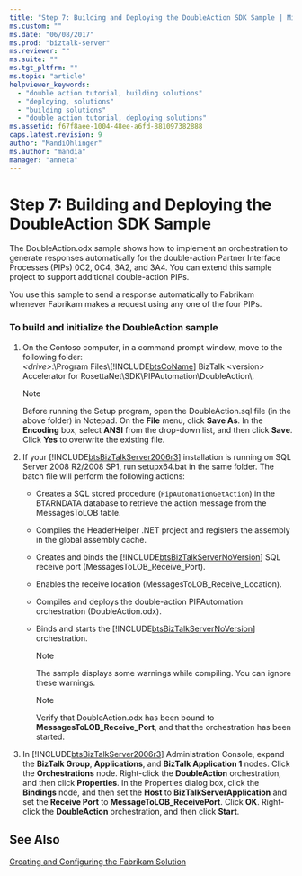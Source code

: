 ```yaml
---
title: "Step 7: Building and Deploying the DoubleAction SDK Sample | Microsoft Docs"
ms.custom: ""
ms.date: "06/08/2017"
ms.prod: "biztalk-server"
ms.reviewer: ""
ms.suite: ""
ms.tgt_pltfrm: ""
ms.topic: "article"
helpviewer_keywords: 
  - "double action tutorial, building solutions"
  - "deploying, solutions"
  - "building solutions"
  - "double action tutorial, deploying solutions"
ms.assetid: f67f8aee-1004-48ee-a6fd-881097382888
caps.latest.revision: 9
author: "MandiOhlinger"
ms.author: "mandia"
manager: "anneta"
---
```

# Step 7: Building and Deploying the DoubleAction SDK Sample
The DoubleAction.odx sample shows how to implement an orchestration to generate responses automatically for the double-action Partner Interface Processes (PIPs) 0C2, 0C4, 3A2, and 3A4. You can extend this sample project to support additional double-action PIPs.  
  
 You use this sample to send a response automatically to Fabrikam whenever Fabrikam makes a request using any one of the four PIPs.  
  
### To build and initialize the DoubleAction sample  
  
1.  On the Contoso computer, in a command prompt window, move to the following folder:   
    *\<drive>*:\Program Files\\[!INCLUDE[btsCoName](../../includes/btsconame-md.md)] BizTalk \<version> Accelerator for RosettaNet\SDK\PIPAutomation\DoubleAction\\.  
  
    > [!NOTE]
    >  Before running the Setup program, open the DoubleAction.sql file (in the above folder) in Notepad. On the **File** menu, click **Save As**. In the **Encoding** box, select **ANSI** from the drop-down list, and then click **Save**. Click **Yes** to overwrite the existing file.  
  
2.  If your [!INCLUDE[btsBizTalkServer2006r3](../../includes/btsbiztalkserver2006r3-md.md)] installation is running on SQL Server 2008 R2/2008 SP1, run setupx64.bat in the same folder. The batch file will perform the following actions:  
  
    -   Creates a SQL stored procedure (`PipAutomationGetAction`) in the BTARNDATA database to retrieve the action message from the MessagesToLOB table.  
  
    -   Compiles the HeaderHelper .NET project and registers the assembly in the global assembly cache.  
  
    -   Creates and binds the [!INCLUDE[btsBizTalkServerNoVersion](../../includes/btsbiztalkservernoversion-md.md)] SQL receive port (MessagesToLOB_Receive_Port).  
  
    -   Enables the receive location (MessagesToLOB_Receive_Location).  
  
    -   Compiles and deploys the double-action PIPAutomation orchestration (DoubleAction.odx).  
  
    -   Binds and starts the [!INCLUDE[btsBizTalkServerNoVersion](../../includes/btsbiztalkservernoversion-md.md)] orchestration.  
  
        > [!NOTE]
        >  The sample displays some warnings while compiling. You can ignore these warnings.  
  
        > [!NOTE]
        >  Verify that DoubleAction.odx has been bound to **MessagesToLOB_Receive_Port**, and that the orchestration has been started.  
  
3.  In [!INCLUDE[btsBizTalkServer2006r3](../../includes/btsbiztalkserver2006r3-md.md)] Administration Console, expand the **BizTalk Group**, **Applications**, and **BizTalk Application 1** nodes. Click the **Orchestrations** node. Right-click the **DoubleAction** orchestration, and then click **Properties**. In the Properties dialog box, click the **Bindings** node, and then set the **Host** to **BizTalkServerApplication** and set the **Receive Port** to **MessageToLOB_ReceivePort**. Click **OK**. Right-click the **DoubleAction** orchestration, and then click **Start**.  
  
## See Also  
 [Creating and Configuring the Fabrikam Solution](../../adapters-and-accelerators/accelerator-rosettanet/creating-and-configuring-the-fabrikam-solution.md)